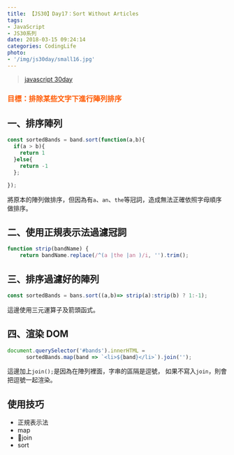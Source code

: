 ```yaml
---
title: 【JS30】Day17：Sort Without Articles
tags:
- JavaScript
- JS30系列
date: 2018-03-15 09:24:14
categories: CodingLife
photo:
- '/img/js30day/small16.jpg'
---
```


> [javascript 30day](https://javascript30.com/)

<!-- more -->

### <span style="color:#ff5900">目標：排除某些文字下進行陣列排序</span>

## 一、排序陣列

```js
const sortedBands = band.sort(function(a,b){
  if(a > b){
    return 1
  }else{
    return -1
  };

});
```

將原本的陣列做排序，但因為有`a`、`an`、`the`等冠詞，造成無法正確依照字母順序做排序。

## 二、使用正規表示法過濾冠詞

```js
function strip(bandName) {
    return bandName.replace(/^(a |the |an )/i, '').trim();

```

## 三、排序過濾好的陣列

```js
const sortedBands = bans.sort((a,b)=> strip(a):strip(b) ? 1:-1);
```
這邊使用三元運算子及箭頭函式。

## 四、渲染 DOM

```js
document.querySelector('#bands').innerHTML = 
      sortedBands.map(band => `<li>${band}</li>`).join('');
```
這邊加上`join();`是因為在陣列裡面，字串的區隔是逗號，
如果不寫入`join`，則會把逗號一起渲染。

## 使用技巧

- 正規表示法
- map
- join
- sort